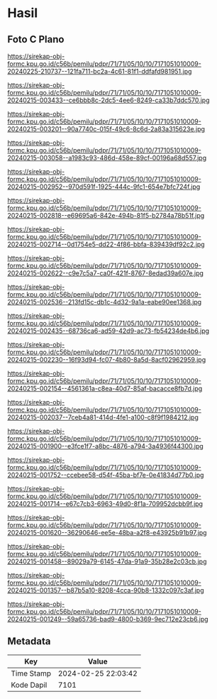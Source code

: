 # Hasil

## Foto C Plano

https://sirekap-obj-formc.kpu.go.id/c56b/pemilu/pdpr/71/71/05/10/10/7171051010009-20240225-210737--121fa711-bc2a-4c61-81f1-ddfafd981951.jpg

https://sirekap-obj-formc.kpu.go.id/c56b/pemilu/pdpr/71/71/05/10/10/7171051010009-20240215-003433--ce6bbb8c-2dc5-4ee6-8249-ca33b7ddc570.jpg

https://sirekap-obj-formc.kpu.go.id/c56b/pemilu/pdpr/71/71/05/10/10/7171051010009-20240215-003201--90a7740c-015f-49c6-8c6d-2a83a315623e.jpg

https://sirekap-obj-formc.kpu.go.id/c56b/pemilu/pdpr/71/71/05/10/10/7171051010009-20240215-003058--a1983c93-486d-458e-89cf-00196a68d557.jpg

https://sirekap-obj-formc.kpu.go.id/c56b/pemilu/pdpr/71/71/05/10/10/7171051010009-20240215-002952--970d591f-1925-444c-9fc1-654e7bfc724f.jpg

https://sirekap-obj-formc.kpu.go.id/c56b/pemilu/pdpr/71/71/05/10/10/7171051010009-20240215-002818--e69695a6-842e-494b-81f5-b2784a78b51f.jpg

https://sirekap-obj-formc.kpu.go.id/c56b/pemilu/pdpr/71/71/05/10/10/7171051010009-20240215-002714--0d1754e5-dd22-4f86-bbfa-839439df92c2.jpg

https://sirekap-obj-formc.kpu.go.id/c56b/pemilu/pdpr/71/71/05/10/10/7171051010009-20240215-002622--c9e7c5a7-ca0f-421f-8767-8edad39a607e.jpg

https://sirekap-obj-formc.kpu.go.id/c56b/pemilu/pdpr/71/71/05/10/10/7171051010009-20240215-002536--213fd15c-db1c-4d32-9a1a-eabe90ee1368.jpg

https://sirekap-obj-formc.kpu.go.id/c56b/pemilu/pdpr/71/71/05/10/10/7171051010009-20240215-002435--68736ca6-ad59-42d9-ac73-fb54234de4b6.jpg

https://sirekap-obj-formc.kpu.go.id/c56b/pemilu/pdpr/71/71/05/10/10/7171051010009-20240215-002230--16f93d94-fc07-4b80-8a5d-8acf02962959.jpg

https://sirekap-obj-formc.kpu.go.id/c56b/pemilu/pdpr/71/71/05/10/10/7171051010009-20240215-002154--4561361a-c8ea-40d7-85af-bacacce8fb7d.jpg

https://sirekap-obj-formc.kpu.go.id/c56b/pemilu/pdpr/71/71/05/10/10/7171051010009-20240215-002037--7ceb4a81-414d-4fe1-a100-c8f9f1984212.jpg

https://sirekap-obj-formc.kpu.go.id/c56b/pemilu/pdpr/71/71/05/10/10/7171051010009-20240215-001900--e3fce1f7-a8bc-4876-a794-3a4936f44300.jpg

https://sirekap-obj-formc.kpu.go.id/c56b/pemilu/pdpr/71/71/05/10/10/7171051010009-20240215-001752--ccebee58-d54f-45ba-bf7e-0e41834d77b0.jpg

https://sirekap-obj-formc.kpu.go.id/c56b/pemilu/pdpr/71/71/05/10/10/7171051010009-20240215-001714--e67c7cb3-6963-49d0-8f1a-709952dcbb9f.jpg

https://sirekap-obj-formc.kpu.go.id/c56b/pemilu/pdpr/71/71/05/10/10/7171051010009-20240215-001620--36290646-ee5e-48ba-a2f8-e43925b91b97.jpg

https://sirekap-obj-formc.kpu.go.id/c56b/pemilu/pdpr/71/71/05/10/10/7171051010009-20240215-001458--89029a79-6145-47da-91a9-35b28e2c03cb.jpg

https://sirekap-obj-formc.kpu.go.id/c56b/pemilu/pdpr/71/71/05/10/10/7171051010009-20240215-001357--b87b5a10-8208-4cca-90b8-1332c097c3af.jpg

https://sirekap-obj-formc.kpu.go.id/c56b/pemilu/pdpr/71/71/05/10/10/7171051010009-20240215-001249--59a65736-bad9-4800-b369-9ec712e23cb6.jpg


## Metadata

| Key        | Value               |
| ---------- | ------------------- |
| Time Stamp | 2024-02-25 22:03:42 |
| Kode Dapil | 7101                |



